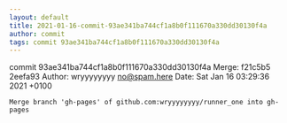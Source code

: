 ```yaml
---
layout: default
title: 2021-01-16-commit-93ae341ba744cf1a8b0f111670a330dd30130f4a
author: commit
tags: commit 93ae341ba744cf1a8b0f111670a330dd30130f4a
---
```


commit 93ae341ba744cf1a8b0f111670a330dd30130f4a
Merge: f21c5b5 2eefa93
Author: wryyyyyyyy <no@spam.here>
Date:   Sat Jan 16 03:29:36 2021 +0100

    Merge branch 'gh-pages' of github.com:wryyyyyyyy/runner_one into gh-pages
